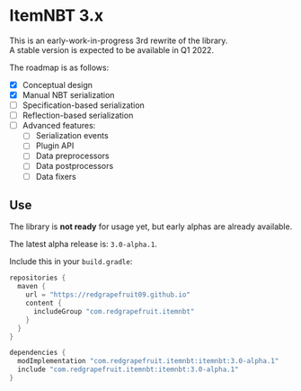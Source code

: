 
# ItemNBT 3.x

This is an early-work-in-progress 3rd rewrite of the library.\
A stable version is expected to be available in Q1 2022.

The roadmap is as follows:

- [x] Conceptual design
- [x] Manual NBT serialization
- [ ] Specification-based serialization
- [ ] Reflection-based serialization
- [ ] Advanced features:
    - [ ] Serialization events
    - [ ] Plugin API
    - [ ] Data preprocessors
    - [ ] Data postprocessors
    - [ ] Data fixers

## Use

The library is **not ready** for usage yet, but early alphas are already available.

The latest alpha release is: `3.0-alpha.1`.

Include this in your `build.gradle`:
```groovy
repositories {
  maven {
    url = "https://redgrapefruit09.github.io"
    content {
      includeGroup "com.redgrapefruit.itemnbt"
    }
  }
}

dependencies {
  modImplementation "com.redgrapefruit.itemnbt:itemnbt:3.0-alpha.1"
  include "com.redgrapefruit.itemnbt:itemnbt:3.0-alpha.1"
}

```
